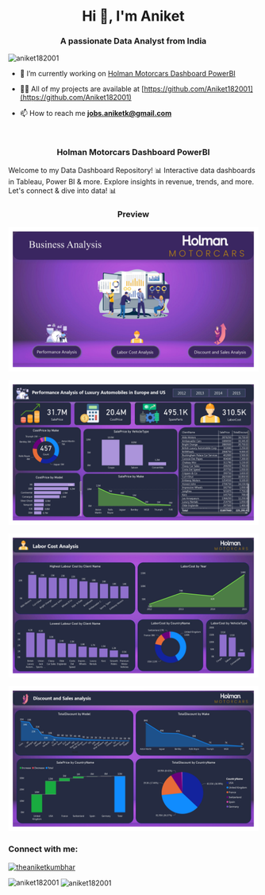 
<h1 align="center">Hi 👋, I'm Aniket</h1>
<h3 align="center">A passionate Data Analyst from India</h3>

<p align="left"> <img src="https://komarev.com/ghpvc/?username=aniket182001&label=Profile%20views&color=0e75b6&style=flat" alt="aniket182001" /> </p>

- 🔭 I’m currently working on [Holman Motorcars Dashboard PowerBI](https://github.com/Aniket182001/Holman-Motorcars-Dashboard-PowerBI)

- 👨‍💻 All of my projects are available at [https://github.com/Aniket182001](https://github.com/Aniket182001)

- 📫 How to reach me **jobs.aniketk@gmail.com**

<br>
<h3 align="center">Holman Motorcars Dashboard PowerBI</h3>

Welcome to my Data Dashboard Repository! 📊 Interactive data dashboards in Tableau, Power BI &amp; more. Explore insights in revenue, trends, and more. Let's connect &amp; dive into data! 📊

<h3 align="center">Preview</h3>

![Page 1](https://raw.githubusercontent.com/Aniket182001/Holman-Motorcars-Dashboard-PowerBI/main/Holman%20Motorcars%20Dashboard_page-0001.jpg)

![Page 2](https://raw.githubusercontent.com/Aniket182001/Holman-Motorcars-Dashboard-PowerBI/main/Holman%20Motorcars%20Dashboard_page-0002.jpg)

![Page 3](https://raw.githubusercontent.com/Aniket182001/Holman-Motorcars-Dashboard-PowerBI/main/Holman%20Motorcars%20Dashboard_page-0003.jpg)

![Page 4](https://raw.githubusercontent.com/Aniket182001/Holman-Motorcars-Dashboard-PowerBI/main/Holman%20Motorcars%20Dashboard_page-0004.jpg)




<h3 align="left">Connect with me:</h3>
<p align="left">
<a href="https://linkedin.com/in/theaniketkumbhar" target="blank"><img align="center" src="https://raw.githubusercontent.com/rahuldkjain/github-profile-readme-generator/master/src/images/icons/Social/linked-in-alt.svg" alt="theaniketkumbhar" height="30" width="40" /></a>
</p>

<p><img align="left" src="https://github-readme-stats.vercel.app/api/top-langs?username=aniket182001&show_icons=true&locale=en&layout=compact" alt="aniket182001" /></p>

<p>&nbsp;<img align="center" src="https://github-readme-stats.vercel.app/api?username=aniket182001&show_icons=true&locale=en" alt="aniket182001" /></p>




